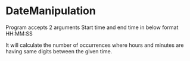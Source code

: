 # DateManipulation
Program accepts 2 arguments Start time and end time in below format
HH:MM:SS

It will calculate the number of occurrences where hours and minutes are having same digits between the given time.

